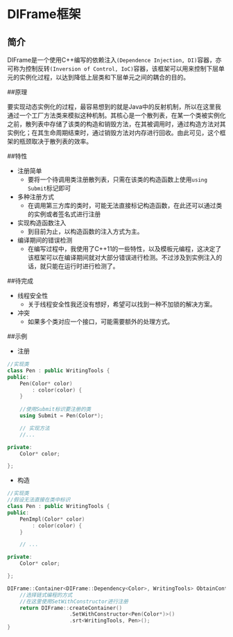 # DIFrame框架

## 简介

DIFrame是一个使用C++编写的依赖注入`(Dependence Injection, DI)`容器，亦可称为控制反转`(Inversion of Control, IoC)`容器，该框架可以用来控制下层单元的实例化过程，以达到降低上层类和下层单元之间的耦合的目的。

##原理

要实现动态实例化的过程，最容易想到的就是Java中的反射机制，所以在这里我通过一个工厂方法类来模拟这种机制。其核心是一个散列表，在某一个类被实例化之前，散列表中存储了该类的构造和销毁方法，在其被调用时，通过构造方法对其实例化；在其生命周期结束时，通过销毁方法对内存进行回收。由此可见，这个框架的瓶颈取决于散列表的效率。

##特性

* 注册简单
    *  要将一个待调用类注册散列表，只需在该类的构造函数上使用`using Submit`标记即可
* 多种注册方式
    *  在调用第三方库的类时，可能无法直接标记构造函数，在此还可以通过类的实例或者签名式进行注册
* 实现构造函数注入
    *  到目前为止，以构造函数的注入方式为主。
* 编译期间的错误检测
    *  在编写过程中，我使用了C++11的一些特性，以及模板元编程，这决定了该框架可以在编译期间就对大部分错误进行检测。不过涉及到实例注入的话，就只能在运行时进行检测了。

##待完成

* 线程安全性
    *  关于线程安全性我还没有想好，希望可以找到一种不加锁的解决方案。
* 冲突
    *  如果多个类对应一个接口，可能需要额外的处理方式。

##示例
* 注册
```C++
//实现类
class Pen : public WritingTools {
public:
    Pen(Color* color)
        : color(color) {
    }
    
    //使用Submit标识要注册的类
    using Submit = Pen(Color*);

    // 实现方法
    //...

private:
    Color* color;

};
```

* 构造
```C++
//实现类
//假设无法直接在类中标识
class Pen : public WritingTools {
public:
    PenImpl(Color* color)
        : color(color) {
    }

    // ...

private:
    Color* color;

};

DIFrame::Container<DIFrame::Dependency<Color>, WritingTools> ObtainContainer {
    //选择链式编程的方式
    //在这里使用SetWithConstructor进行注册
    return DIFrame::createContainer()
                    .SetWithConstructor<Pen(Color*)>()
                    .srt<WritingTools, Pen>();
}
```